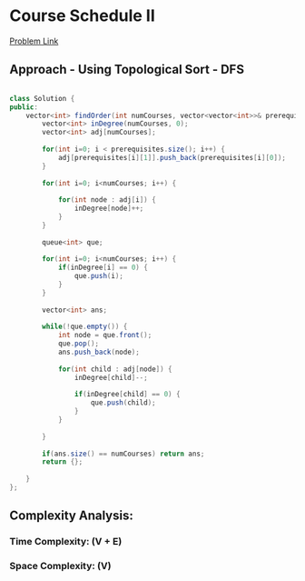 # Course Schedule II

[Problem Link](https://leetcode.com/problems/course-schedule-ii/)

## Approach - Using Topological Sort - DFS

```Java

class Solution {
public:
    vector<int> findOrder(int numCourses, vector<vector<int>>& prerequisites) {
        vector<int> inDegree(numCourses, 0);
        vector<int> adj[numCourses];
        
        for(int i=0; i < prerequisites.size(); i++) {
            adj[prerequisites[i][1]].push_back(prerequisites[i][0]);   
        }
        
        for(int i=0; i<numCourses; i++) {
            
            for(int node : adj[i]) {
                inDegree[node]++;
            }
        }
        
        queue<int> que;
        
        for(int i=0; i<numCourses; i++) {
            if(inDegree[i] == 0) {
                que.push(i);
            }
        }
        
        vector<int> ans;
        
        while(!que.empty()) {
            int node = que.front();
            que.pop();
            ans.push_back(node);
            
            for(int child : adj[node]) {
                inDegree[child]--;
                
                if(inDegree[child] == 0) {
                    que.push(child);
                }
            }
            
        }
        
        if(ans.size() == numCourses) return ans;
        return {};
    
    }
};

```

## Complexity Analysis:

### Time Complexity: (V + E)

### Space Complexity: (V)